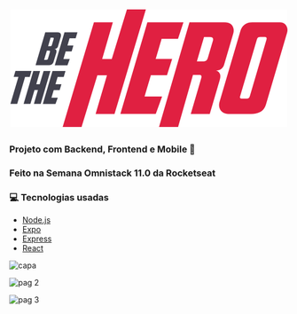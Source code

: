 <h1 align="center">
<img src="https://github.com/CrisHenrique/Be_TheHero/blob/master/frontend/src/assets/logo.svg">
</h1>

### Projeto com Backend, Frontend e Mobile 📱 

### Feito na Semana Omnistack 11.0 da Rocketseat 

### 💻  Tecnologias usadas

- [Node.js](https://nodejs.org/en/)
- [Expo](https://expo.io/)
- [Express](https://expressjs.com/pt-br/)
- [React](https://pt-br.reactjs.org/)

![capa](https://user-images.githubusercontent.com/27031549/77968080-d1f2f480-72bc-11ea-9bf6-b3b6b5a34f26.png)

![pag 2](https://user-images.githubusercontent.com/27031549/77968113-e59e5b00-72bc-11ea-9080-f4d2a2d4909d.png)

![pag 3](https://user-images.githubusercontent.com/27031549/77968120-ea630f00-72bc-11ea-8f69-7386ec93a181.png)
